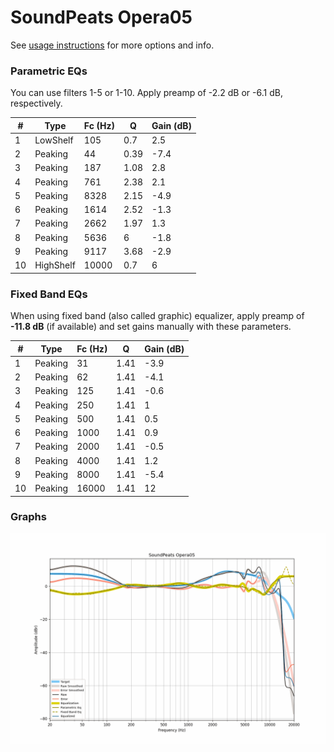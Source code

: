 # SoundPeats Opera05
See [usage instructions](https://github.com/jaakkopasanen/AutoEq#usage) for more options and info.

### Parametric EQs
You can use filters 1-5 or 1-10. Apply preamp of -2.2 dB or -6.1 dB, respectively.

|   # | Type      |   Fc (Hz) |    Q |   Gain (dB) |
|-----|-----------|-----------|------|-------------|
|   1 | LowShelf  |       105 | 0.7  |         2.5 |
|   2 | Peaking   |        44 | 0.39 |        -7.4 |
|   3 | Peaking   |       187 | 1.08 |         2.8 |
|   4 | Peaking   |       761 | 2.38 |         2.1 |
|   5 | Peaking   |      8328 | 2.15 |        -4.9 |
|   6 | Peaking   |      1614 | 2.52 |        -1.3 |
|   7 | Peaking   |      2662 | 1.97 |         1.3 |
|   8 | Peaking   |      5636 | 6    |        -1.8 |
|   9 | Peaking   |      9117 | 3.68 |        -2.9 |
|  10 | HighShelf |     10000 | 0.7  |         6   |

### Fixed Band EQs
When using fixed band (also called graphic) equalizer, apply preamp of **-11.8 dB** (if available) and set gains manually with these parameters.

|   # | Type    |   Fc (Hz) |    Q |   Gain (dB) |
|-----|---------|-----------|------|-------------|
|   1 | Peaking |        31 | 1.41 |        -3.9 |
|   2 | Peaking |        62 | 1.41 |        -4.1 |
|   3 | Peaking |       125 | 1.41 |        -0.6 |
|   4 | Peaking |       250 | 1.41 |         1   |
|   5 | Peaking |       500 | 1.41 |         0.5 |
|   6 | Peaking |      1000 | 1.41 |         0.9 |
|   7 | Peaking |      2000 | 1.41 |        -0.5 |
|   8 | Peaking |      4000 | 1.41 |         1.2 |
|   9 | Peaking |      8000 | 1.41 |        -5.4 |
|  10 | Peaking |     16000 | 1.41 |        12   |

### Graphs
![](./SoundPeats%20Opera05.png)

